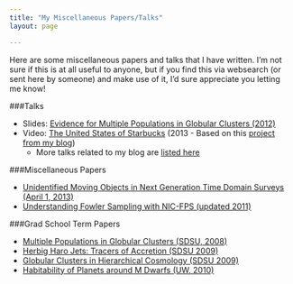 ```yaml
---
title: "My Miscellaneous Papers/Talks"
layout: page

---
```


Here are some miscellaneous papers and talks that I have written. I’m not sure if this is at all useful to anyone, but if you find this via websearch (or sent here by someone) and make use of it, I’d sure appreciate you letting me know!


###Talks
- Slides: [Evidence for Multiple Populations in Globular Clusters (2012)](http://goo.gl/nLUiT)
- Video: [The United States of Starbucks](http://www.youtube.com/watch?v=vINb5GCtDR8) (2013 - Based on this [project from my blog](http://www.ifweassume.com/2012/10/the-united-states-of-starbucks.html))
	- More talks related to my blog are [listed here](http://www.ifweassume.com/p/presentations.html)


###Miscellaneous Papers
- [Unidentified Moving Objects in Next Generation Time Domain Surveys (April 1, 2013)](http://arxiv.org/abs/1303.7433)
- [Understanding Fowler Sampling with NIC-FPS (updated 2011)](http://goo.gl/XadH0)


###Grad School Term Papers
- [Multiple Populations in Globular Clusters (SDSU, 2008)](http://goo.gl/gQJhO)
- [Herbig Haro Jets: Tracers of Accretion (SDSU 2009)](http://goo.gl/nmH0q)
- [Globular Clusters in Hierarchical Cosmology (SDSU 2009)](http://goo.gl/IGwPS)
- [Habitability of Planets around M Dwarfs (UW, 2010)](http://goo.gl/PSwVU)